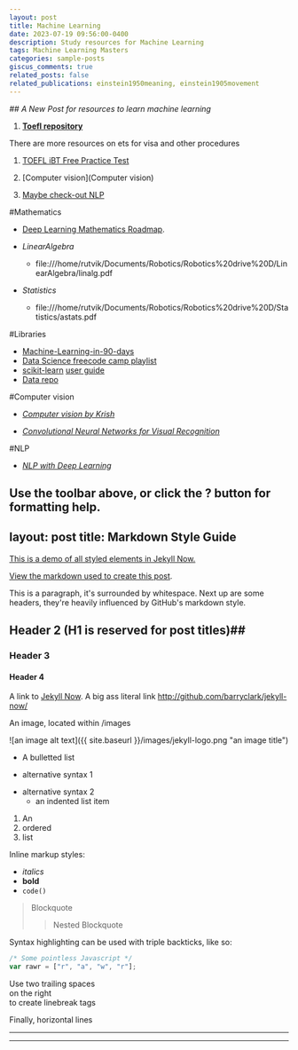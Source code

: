 ```yaml
---
layout: post
title: Machine Learning
date: 2023-07-19 09:56:00-0400
description: Study resources for Machine Learning
tags: Machine Learning Masters
categories: sample-posts
giscus_comments: true
related_posts: false
related_publications: einstein1950meaning, einstein1905movement
---
```

*## A New Post for resources to learn machine learning*
1. [**Toefl repository**](https://rutvikjoshi63.github.io/blog/2023/Toefl-repository/)

There are more resources on ets for visa and other procedures
1. [TOEFL iBT Free Practice Test](https://www.ets.org/toefl/ibt-enhancements/prep.html)

2. [Computer vision](Computer vision)

3. [Maybe check-out NLP](NLP)

#Mathematics
  * [Deep Learning Mathematics Roadmap](https://github.com/h9-tect/ML-DL_Roadmap./tree/main).

  * *LinearAlgebra*
    * file:///home/rutvik/Documents/Robotics/Robotics%20drive%20D/LinearAlgebra/linalg.pdf

  * *Statistics*
    * file:///home/rutvik/Documents/Robotics/Robotics%20drive%20D/Statistics/astats.pdf


#Libraries
  * [Machine-Learning-in-90-days](https://www.youtube.com/watch?v=czQO1_GEEos&list=PLZoTAELRMXVPBTrWtJkn3wWQxZkmTXGwe)
  * [Data Science freecode camp playlist](https://www.youtube.com/watch?v=ua-CiDNNj30&list=PLWKjhJtqVAblQe2CCWqV4Zy3LY01Z8aF1)
  * [scikit-learn](https://scikit-learn.org/stable/getting_started.html)
  [user guide](https://scikit-learn.org/stable/user_guide.html)
  * [Data repo](https://archive.ics.uci.edu/)

#Computer vision
* [*Computer vision by Krish*](https://www.youtube.com/watch?v=sXqWrtUseK8&ab_channel=KrishNaik)

* [*Convolutional Neural Networks for Visual Recognition*](https://www.youtube.com/watch?v=vT1JzLTH4G4&t=33s&ab_channel=StanfordUniversitySchoolofEngineering)

#NLP
* [*NLP with Deep Learning*](https://www.youtube.com/watch?v=rmVRLeJRkl4&t=2s&ab_channel=StanfordOnline)


 Use the toolbar above, or click the **?** button for formatting help.
---
layout: post
title: Markdown Style Guide
---

[This is a demo of all styled elements in Jekyll Now.](http://www.jekyllnow.com/Markdown-Style-Guide/)

[View the markdown used to create this post](https://raw.githubusercontent.com/barryclark/www.jekyllnow.com/gh-pages/_posts/2014-6-19-Markdown-Style-Guide.md).

This is a paragraph, it's surrounded by whitespace. Next up are some headers, they're heavily influenced by GitHub's markdown style.

## Header 2 (H1 is reserved for post titles)##

### Header 3

#### Header 4

A link to [Jekyll Now](http://github.com/barryclark/jekyll-now/). A big ass literal link <http://github.com/barryclark/jekyll-now/>

An image, located within /images

![an image alt text]({{ site.baseurl }}/images/jekyll-logo.png "an image title")

* A bulletted list
- alternative syntax 1
+ alternative syntax 2
  - an indented list item

1. An
2. ordered
3. list

Inline markup styles:

- _italics_
- **bold**
- `code()`

> Blockquote
>> Nested Blockquote

Syntax highlighting can be used with triple backticks, like so:

```javascript
/* Some pointless Javascript */
var rawr = ["r", "a", "w", "r"];
```

Use two trailing spaces  
on the right  
to create linebreak tags  

Finally, horizontal lines

----
****